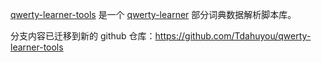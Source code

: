 
[qwerty-learner-tools](https://github.com/Tdahuyou/qwerty-learner-tools) 是一个 [qwerty-learner](https://qwerty.kaiyi.cool/) 部分词典数据解析脚本库。

分支内容已迁移到新的 github 仓库：https://github.com/Tdahuyou/qwerty-learner-tools